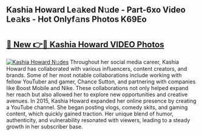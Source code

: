 ## Kashia Howard Le𝚊ked N𝚞de - Part-6xo Video Le𝚊ks - Hot Onlyf𝚊ns Photos K69Eo

# <h2><a href="http://ab75138.deff.icu/?id=Kashia+Howard">🔗 New 👉🔴 Kashia Howard VIDEO Photos</a></h2>

[![Kashia Howard N𝚞des](https://i.imgur.com/rIISA9y.gif)](http://ab75138.deff.icu/?id=Kashia+Howard)
Throughout her social media career, Kashia Howard has collaborated with various influencers, content creators, and brands. Some of her most notable collaborations include working with fellow YouTuber and gamer, Chance Sutton, and partnering with companies like Boost Mobile and Nike. These collaborations not only helped expand her reach but also allowed her to explore new opportunities and creative avenues. In 2015, Kashia Howard expanded her online presence by creating a YouTube channel. She began posting vlogs, comedy skits, and gaming content, which quickly gained traction. Her unique blend of humor, authenticity, and vulnerability resonated with viewers, leading to a steady growth in her subscriber base.
